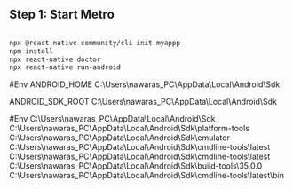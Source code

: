 
## Step 1: Start Metro
```sh

npx @react-native-community/cli init myappp
npm install
npx react-native doctor
npx react-native run-android

```

#Env
ANDROID_HOME
C:\Users\nawaras_PC\AppData\Local\Android\Sdk

ANDROID_SDK_ROOT
C:\Users\nawaras_PC\AppData\Local\Android\Sdk


#Env
C:\Users\nawaras_PC\AppData\Local\Android\Sdk
C:\Users\nawaras_PC\AppData\Local\Android\Sdk\platform-tools
C:\Users\nawaras_PC\AppData\Local\Android\Sdk\emulator
C:\Users\nawaras_PC\AppData\Local\Android\Sdk\cmdline-tools\latest
C:\Users\nawaras_PC\AppData\Local\Android\Sdk\cmdline-tools\latest
C:\Users\nawaras_PC\AppData\Local\Android\Sdk\build-tools\35.0.0
C:\Users\nawaras_PC\AppData\Local\Android\Sdk\cmdline-tools\latest\bin
